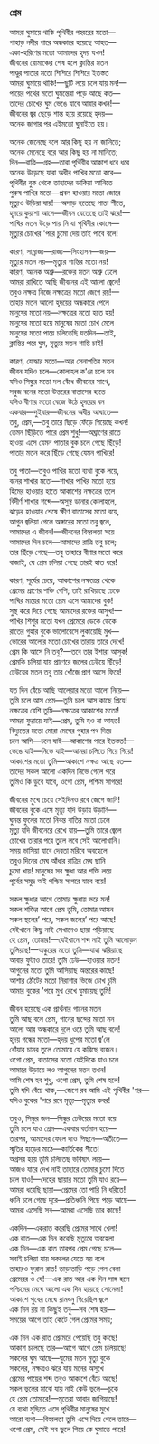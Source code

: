 ### প্রেম
আমরা ঘুমায়ে থাকি পৃথিবীর গহ্বরের মতো—  
পাহাড় নদীর পারে অন্ধকারে হয়েছে আহত—  
একা-হরিণের মতো আমাদের হৃদয় যখন!  
জীবনের রোমাঞ্চের শেষ হলে ক্লান্তির মতন  
পাণ্ডুর পাতার মতো শিশিরে শিশিরে ইতস্তত  
আমরা ঘুমায়ে থাকি!—ছুটি লয়ে চলে যায় মন!—  
পায়ের পথের মতো ঘুমন্তেরা পড়ে আছে কত—  
তাদের চোখের ঘুম ভেঙে যাবে আবার কখন!—  
জীবনের জ্বর ছেড়ে শান্ত হয়ে রয়েছে হৃদয়—  
অনেক জাগার পর এইমতো ঘুমাইতে হয়।  

অনেক জেনেছে বলে আর কিছু হয় না জানিতে;  
অনেক মেনেছে বরে আর কিছু হয় না মানিতে;  
দিন—রাত্রি—গ্রহ—তারা পৃথিবীর আকাশ ধরে ধরে  
অনেক উড়েছে যারা অধীর পাখির মতো করে—  
পৃথিবীর বুক থেকে তাহাদের ডাকিয়া আনিতে  
পুরুষ পাখির মতো—প্রবল হাওয়ার মতো জোরে  
মৃত্যুও উড়িয়া যায়!—অসাড় হতেছে পাতা শীতে,  
হৃদয়ে কুয়াশা আসে—জীবন যেতেছে তাই ঝরে!—  
পাখির মতন উড়ে পায় নি যা পৃথিবীর কোলে—  
মৃত্যুর চোখের 'পরে চুমো দেয় তাই পাবে বলে!  

কারণ, সাম্রাজ্য—রাজ্য—সিংহাসন—জয়—  
মৃত্যুর মতন নয়—মৃত্যুর শান্তির মতো নয়!  
কারণ, অনেক অশ্রু—রক্তের মতন অশ্রু ঢেলে  
আমরা রাখিতে আছি জীবনের এই আলো জ্বেলে!  
তবুও নক্ষত্র নিজে নক্ষত্রের মতো জেগে রয়!—  
তাহার মতন আলো হৃদয়ের অন্ধকারে পেলে  
মানুষের মতো নয়—নক্ষত্রের মতো হতে হয়!  
মানুষের মতো হয়ে মানুষের মতো চোখ মেলে  
মানুষের মতো পায়ে চলিতেছি যতদিন—তাই,  
ক্লান্তির পরে ঘুম, মৃত্যুর মতন শান্তি চাই!  

কারণ, যোদ্ধার মতো—আর সেনাপতির মতন  
জীবন যদিও চলে—কোলাহল ক'রে চলে মন  
যদিও সিন্ধুর মতো দল বেঁধে জীবনের সাথে,  
সবুজ বনের মতো উত্তরের বাতাসের হাতে  
যদিও বীণার মতো বেজে উঠে হৃদয়ের বন  
একবার—দুইবার—জীবনের অধীর আঘাতে—  
তবু, প্রেম,—তবু তারে ছিড়ে ফেঁড়ে গিয়েছে কখন!  
তেমন ছিঁড়িতে পারে প্রেম শুধু!—অঘ্রাণের রাতে  
হাওয়া এসে যেমন পাতার বুক চলে গেছে ছিঁড়ে!  
পাতার মতন করে ছিঁড়ে গেছে যেমন পাখিরে!  

তবু পাতা—তবুও পাখির মতো ব্যথা বুকে লয়ে,  
বনের শাখার মতো—শাখার পাখির মতো হয়ে  
হিমের হাওয়ার হাতে আকাশের নক্ষত্রের তলে  
বিদীর্ণ শাখার শব্দে—অসুস্থ ডানার কোলাহলে,  
ঝড়ের হাওয়ার শেষে ক্ষীণ বাতাসের মতো বয়ে,  
আগুন জ্বলিয়া গেলে অঙ্গারের মতো তবু জ্বলে,  
আমাদের এ জীবন!—জীবনের বিহ্বলতা সয়ে  
আমাদের দিন চলে—আমাদের রাত্রি তবু চলে;  
তার ছিঁড়ে গেছে—তবু তাহারে বীণার মতো করে  
বাজাই, যে প্রেম চলিয়া গেছে তারই হাত ধরে!  

কারণ, সূর্যের চেয়ে, আকাশের নক্ষত্রের থেকে  
প্রেমের প্রাণের শক্তি বেশি; তাই রাখিয়াছে ঢেকে  
পাখির মায়ের মতো প্রেম এসে আমাদের বুক!  
সুস্থ করে দিয়ে গেছে আমাদের রক্তের আসুখ!—  
পাখির শিশুর মতো যখন প্রেমেরে ডেকে ডেকে  
রাতের গুহার বুকে ভালোবেসে লুকায়েছি মুখ—  
ভোরের আলোর মতো চোখের তারায় তারে দেখে!  
প্রেম কি আসে নি তবু?—তবে তার ইশারা আসুক!  
প্রেমকি চলিয়া যায় প্রাণেরে জলের ঢেউয়ে ছিঁড়ে!  
ঢেউয়ের মতন তবু তার খোঁজে প্রাণ আসে ফিরে!  

যত দিন বেঁচে আছি আলেয়ার মতো আলো নিয়ে—  
তুমি চলে আস প্রেম—তুমি চলে আস কাছে প্রিয়ে!  
নক্ষত্রের বেশি তুমি—নক্ষত্রের আকাশের মতো!  
আমরা ফুরায়ে যাই—প্রেম, তুমি হও না আহত!  
বিদ্যুতের মতো মোরা মেঘের গুহার পথ দিয়ে  
চলে আসি—চলে যাই—আকাশের পারে ইতস্তত!—  
ভেঙে যাই—নিভে যাই—আমরা চলিতে গিয়ে গিয়ে!  
আকাশের মতো তুমি—আকাশে নক্ষত্র আছে যত—  
তাদের সকল আলো একদিন নিভে গেলে পরে  
তুমিও কি ডুবে যাবে, ওগো প্রেম, পশ্চিম সাগরে!  

জীবনের মুখে চেয়ে সেইদিনও রবে জেগে জানি!  
জীবনের বুকে এসে মৃত্যু যদি উড়ায় উড়ানি—  
ঘুমন্ত ফুলের মতো নিবন্ত বাতির মতো ঢেলে  
মৃত্যু যদি জীবনেরে রেখে যায়—তুমি তারে জ্বেলে  
চোখের তারার পরে তুলে লবে সেই আলোখানি।  
সময় ভাসিয়া যাবে দেবতা মরিবে অবহেলে  
তবুও দিনের মেঘ আঁধার রাত্রির মেঘ ছানি  
চুমো খায়! মানুষের সব ক্ষুধা আর শক্তি লয়ে  
পূর্বের সমুদ্র অই পশ্চিম সাগরে যাবে বয়ে!  

সকল ক্ষুধার আগে তোমার ক্ষুধায় ভরে মন!  
সকল শক্তির আগে প্রেম তুমি, তোমার আসন  
সকল স্থলের’ পরে, সকল জলের’ পরে আছে!  
যেইখানে কিছু নাই সেখানেও ছায়া পড়িয়াছে  
হে প্রেম, তোমার!—যেইখানে শব্দ নাই তুমি আলোড়ন  
তুলিয়াছ!—অঙ্কুরের মতো তুমি—যাহা ঝরিয়াছে  
আবার ফুটাও তারে! তুমি ঢেউ—হাওয়ার মতন!  
আগুনের মতো তুমি আসিয়াছ অন্তরের কাছে!  
আশার ঠোঁটের মতো নিরাশার ভিজে চোখ চুমি  
আমার বুকের 'পরে মুখ রেখে ঘুমায়েছ তুমি!  

জীবন হয়েছে এক প্রার্থনার গানের মতন  
তুমি আছ বলে প্রেম, গানের ছন্দের মতো মন  
আলো আর অন্ধকারে দুলে ওঠে তুমি আছ বলে!  
হৃদয় গন্ধের মতো—হৃদয় ধুপের মতো জ্ব’লে  
ধোঁয়ার চামর তুলে তোমারে যে করিছে ব্যজন।  
ওগো প্রেম, বাতাসের মতো যেইদিকে যাও চলে  
আমারে উড়ায়ে লও আগুনের মতন তখন!  
আমি শেষ হব শুধু, ওগো প্রেম, তুমি শেষ হলে!  
তুমি যদি বেঁচে থাক,—জেগে রব আমি এই পৃথিবীর 'পর—  
যদিও বুকের 'পরে রবে মৃত্যু—মৃত্যুর কবর!  

তবুও, সিন্ধুর জল—সিন্ধুর ঢেউয়ের মতো বয়ে  
তুমি চলে যাও প্রেম—একবার বর্তমান হয়ে—  
তারপর, আমাদের ফেলে দাও পিছনে—অতীতে—  
স্মৃতির হাড়ের মাঠে—কার্তিকের শীতে!  
অগ্রসর হয়ে তুমি চলিতেছ ভবিষ্যৎ লয়ে—  
আজও যারে দেখ নাই তাহারে তোমার চুমো দিতে  
চলে যাও!—দেহের ছায়ার মতো তুমি যাও রয়ে—  
আমরা ধরেছি ছায়া—প্রেমের তো পারি নি ধরিতে!  
ধ্বনি চলে গেছে দূরে—প্রতিধ্বনি পিছে পড়ে আছে—  
আমরা এসেছি সব—আমরা এসেছি তার কাছে!  

একদিন—একরাত করেছি প্রেমের সাথে খেলা!  
এক রাত—এক দিন করেছি মৃত্যুরে অবহেলা  
এক দিন—এক রাত তারপর প্রেম গেছে চলে—  
সবাই চলিয়া যায় সকলের যেতে হয় বলে  
তাহারও ফুরাল রাত! তাড়াতাড়ি পড়ে গেল বেলা   
প্রেমেরর ও যে!—এক রাত আর এক দিন সাঙ্গ হলে  
পশ্চিমের মেঘে আলো এক দিন হয়েছে সোনেলা!  
আকাশে পুবের মেঘে রামধনু গিয়েছিল জ্বলে  
এক দিন রয় না কিছুই তবু—সব শেষ হয়—  
সময়ের আগে তাই কেটে গেল প্রেমের সময়;  

এক দিন এক রাত প্রেমেরে পেয়েছি তবু কাছে!  
আকাশ চলেছে তার—আগে আগে প্রেম চলিয়াছে!  
সকলের ঘুম আছে—ঘুমের মতন মৃত্যু বুকে  
সকলের, নক্ষত্রও ঝরে যায় মনের অসুখে  
প্রেমের পায়ের শব্দ তবুও আকাশে বেঁচে আছে!  
সকল ভুলের মাঝে যায় নাই কেউ ভুলে—চুকে  
হে প্রেম তোমারে!—মৃতেরা আবার জাগিয়াছে!  
যে ব্যথা মুছিতে এসে পৃথিবীর মানুষের মুখে  
আরো ব্যথা—বিহ্বলতা তুমি এসে দিয়ে গেলে তারে—  
ওগো প্রেম, সেই সব ভুলে গিয়ে কে ঘুমাতে পারে!  